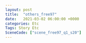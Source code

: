 ```yaml
---
layout: post
title:  "others_free97"
date:   2021-03-02 06:00:00 +0000
categories: Etc
Tags: Story Etc
SceneCode: ["scene_free97_q1_s20"]
---
```

